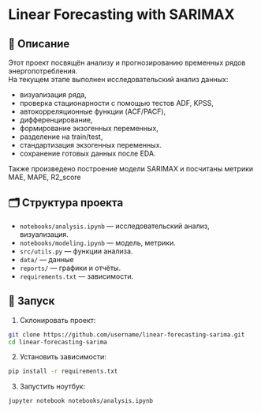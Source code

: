 # Linear Forecasting with SARIMAX

## 📌 Описание
Этот проект посвящён анализу и прогнозированию временных рядов энергопотребления.  
На текущем этапе выполнен исследовательский анализ данных:
- визуализация ряда,
- проверка стационарности с помощью тестов ADF, KPSS,
- автокорреляционные функции (ACF/PACF),
- дифференцирование,
- формирование экзогенных переменных,
- разделение на train/test,
- стандартизация экзогенных переменных.
- сохранение готовых данных после EDA.

Также произведено построение модели SARIMAX и посчитаны метрики MAE, MAPE, R2_score  

## 🗂️ Структура проекта
- `notebooks/analysis.ipynb` — исследовательский анализ, визуализация.
- `notebooks/modeling.ipynb` — модель, метрики.
- `src/utils.py` — функции анализа.
- `data/` — данные 
- `reports/` — графики и отчёты.
- `requirements.txt` — зависимости.

## 🚀 Запуск

1. Склонировать проект:
```bash
git clone https://github.com/username/linear-forecasting-sarima.git
cd linear-forecasting-sarima
```

2. Установить зависимости:
```bash
pip install -r requirements.txt
```

3. Запустить ноутбук:
```bash
jupyter notebook notebooks/analysis.ipynb
```
